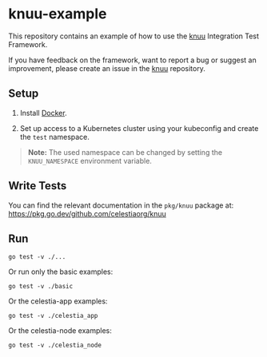 # knuu-example

This repository contains an example of how to use the [knuu](https://github.com/celestiaorg/knuu) Integration Test Framework.

If you have feedback on the framework, want to report a bug or suggest an improvement, please create an issue in the [knuu](https://github.com/celestiaorg/knuu) repository.

## Setup

1. Install [Docker](https://docs.docker.com/get-docker/).

2. Set up access to a Kubernetes cluster using your kubeconfig and create the `test` namespace.
> **Note:** The used namespace can be changed by setting the `KNUU_NAMESPACE` environment variable.


## Write Tests

You can find the relevant documentation in the `pkg/knuu` package at: https://pkg.go.dev/github.com/celestiaorg/knuu

## Run

```shell
go test -v ./...
```

Or run only the basic examples:

```shell
go test -v ./basic
```

Or the celestia-app examples:

```shell
go test -v ./celestia_app
```

Or the celestia-node examples:

```shell
go test -v ./celestia_node
```
